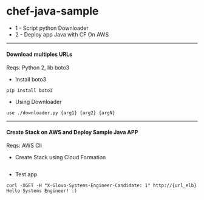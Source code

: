 # chef-java-sample

* 1 - Script python Downloader
* 2 - Deploy app Java with CF On AWS

---

#### Download multiples URLs  ####

Reqs: Python 2, lib boto3

* Install boto3

```
pip install boto3

```
* Using Downloader

```
use ./downloader.py {arg1} {arg2} {argN}

```
---

#### Create Stack on AWS and Deploy Sample Java APP ####

Reqs: AWS Cli


* Create Stack using Cloud Formation

```

```

* Test app

```
curl -XGET -H "X-Glovo-Systems-Engineer-Candidate: 1" http://{url_elb}
Hello Systems Engineer! :) 

```
